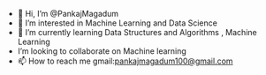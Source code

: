 - 👋 Hi, I’m @PankajMagadum
- 👀 I’m interested in Machine Learning and Data Science
- 🌱 I’m currently learning Data Structures and Algorithms , Machine Learning
-  I’m looking to collaborate on Machine learning
- 📫 How to reach me gmail:pankajmagadum100@gmail.com

<!---
PankajMagadum/PankajMagadum is a ✨ special ✨ repository because its `README.md` (this file) appears on your GitHub profile.
You can click the Preview link to take a look at your changes.
--->
